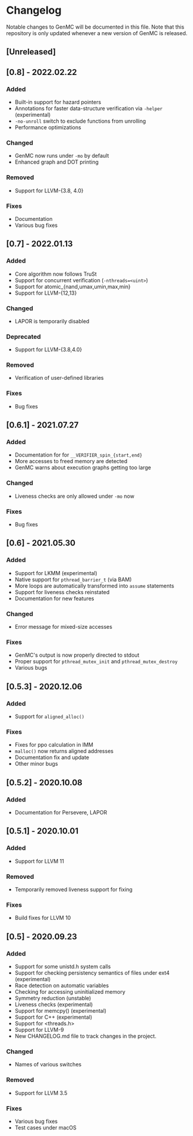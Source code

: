 # Changelog

Notable changes to GenMC will be documented in this file. Note
that this repository is only updated whenever a new version of GenMC
is released.

## [Unreleased]

## [0.8] - 2022.02.22
### Added

- Built-in support for hazard pointers
- Annotations for faster data-structure verification via `-helper` (experimental)
- `-no-unroll` switch to exclude functions from unrolling
- Performance optimizations

### Changed

- GenMC now runs under `-mo` by default
- Enhanced graph and DOT printing

### Removed

- Support for LLVM-{3.8, 4.0}

### Fixes

- Documentation
- Various bug fixes


## [0.7] - 2022.01.13
### Added

- Core algorithm now follows TruSt
- Support for concurrent verification (`-nthreads=<uint>`)
- Support for atomic_{nand,umax,umin,max,min}
- Support for LLVM-{12,13}

### Changed

- LAPOR is temporarily disabled

### Deprecated

- Support for LLVM-{3.8,4.0}

### Removed

- Verification of user-defined libraries

### Fixes

- Bug fixes


## [0.6.1] - 2021.07.27
### Added

- Documentation for for `__VERIFIER_spin_{start,end}`
- More accesses to freed memory are detected
- GenMC warns about execution graphs getting too large

### Changed

- Liveness checks are only allowed under `-mo` now

### Fixes

- Bug fixes


## [0.6] - 2021.05.30
### Added

- Support for LKMM (experimental)
- Native support for `pthread_barrier_t` (via BAM)
- More loops are automatically transformed into `assume` statements
- Support for liveness checks reinstated
- Documentation for new features

### Changed

- Error message for mixed-size accesses

### Fixes

- GenMC's output is now properly directed to stdout
- Proper support for `pthread_mutex_init` and `pthread_mutex_destroy`
- Various bugs

## [0.5.3] - 2020.12.06
### Added

- Support for `aligned_alloc()`

### Fixes

- Fixes for ppo calculation in IMM
- `malloc()` now returns aligned addresses
- Documentation fix and update
- Other minor bugs

## [0.5.2] - 2020.10.08
### Added

- Documentation for Persevere, LAPOR

## [0.5.1] - 2020.10.01
### Added

- Support for LLVM 11

### Removed

- Temporarily removed liveness support for fixing

### Fixes

- Build fixes for LLVM 10

## [0.5] - 2020.09.23
### Added

- Support for some unistd.h system calls
- Support for checking persistency semantics of files under ext4 (experimental)
- Race detection on automatic variables
- Checking for accessing uninitialized memory
- Symmetry reduction (unstable)
- Liveness checks (experimental)
- Support for memcpy() (experimental)
- Support for C++ (experimental)
- Support for <threads.h>
- Support for LLVM-9
- New CHANGELOG.md file to track changes in the project.

### Changed

- Names of various switches

### Removed

- Support for LLVM 3.5

### Fixes

- Various bug fixes
- Test cases under macOS
